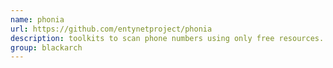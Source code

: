 ```yaml
---
name: phonia
url: https://github.com/entynetproject/phonia
description: toolkits to scan phone numbers using only free resources. URL : https://github.com/entynetproject/phonia Groups : blackarch blackarch-social blackarch-scanner
group: blackarch
---
```

